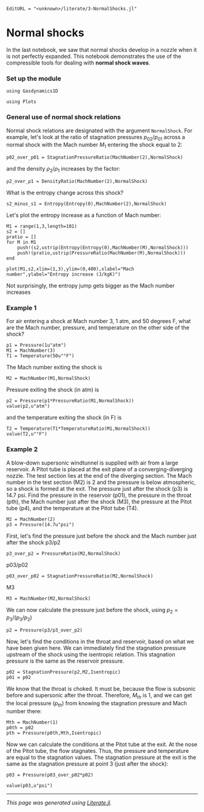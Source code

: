 ```@meta
EditURL = "<unknown>/literate/3-NormalShocks.jl"
```

# Normal shocks
In the last notebook, we saw that normal shocks develop in a nozzle when it is
not perfectly expanded. This notebook demonstrates the use of the compressible tools
for dealing with **normal shock waves**.

### Set up the module

```@example 3-NormalShocks
using Gasdynamics1D
```

```@example 3-NormalShocks
using Plots
```

### General use of normal shock relations
Normal shock relations are designated with the argument `NormalShock`. For example,
let's look at the ratio of stagnation pressures $p_{02}/p_{01}$ across a normal shock
 with the Mach number $M_1$ entering the shock equal to 2:

```@example 3-NormalShocks
p02_over_p01 = StagnationPressureRatio(MachNumber(2),NormalShock)
```

and the density $\rho_2/\rho_1$ increases by the factor:

```@example 3-NormalShocks
ρ2_over_ρ1 = DensityRatio(MachNumber(2),NormalShock)
```

What is the entropy change across this shock?

```@example 3-NormalShocks
s2_minus_s1 = Entropy(Entropy(0),MachNumber(2),NormalShock)
```

Let's plot the entropy increase as a function of Mach number:

```@example 3-NormalShocks
M1 = range(1,3,length=101)
s2 = []
pratio = []
for M in M1
    push!(s2,ustrip(Entropy(Entropy(0),MachNumber(M),NormalShock)))
    push!(pratio,ustrip(PressureRatio(MachNumber(M),NormalShock)))
end
```

```@example 3-NormalShocks
plot(M1,s2,xlim=(1,3),ylim=(0,400),xlabel="Mach number",ylabel="Entropy increase (J/kgK)")
```

Not surprisingly, the entropy jump gets bigger as the Mach number increases

### Example 1
For air entering a shock at Mach number 3, 1 atm, and 50 degrees F, what are the
Mach number, pressure, and temperature on the other side of the shock?

```@example 3-NormalShocks
p1 = Pressure(1u"atm")
M1 = MachNumber(3)
T1 = Temperature(50u"°F")
```

The Mach number exiting the shock is

```@example 3-NormalShocks
M2 = MachNumber(M1,NormalShock)
```

Pressure exiting the shock (in atm) is

```@example 3-NormalShocks
p2 = Pressure(p1*PressureRatio(M1,NormalShock))
value(p2,u"atm")
```

and the temperature exiting the shock (in F) is

```@example 3-NormalShocks
T2 = Temperature(T1*TemperatureRatio(M1,NormalShock))
value(T2,u"°F")
```

### Example 2
A blow-down supersonic windtunnel is supplied with air from a large reservoir.
A Pitot tube is placed at the exit plane of a converging-diverging nozzle. The test
section lies at the end of the diverging section. The Mach number in the test
section (M2) is 2 and the pressure is below atmospheric, so a shock is formed at
the exit. The pressure just after the shock (p3) is 14.7 psi. Find the pressure in
the reservoir (p01), the pressure in the throat (pth), the Mach number just after
the shock (M3), the pressure at the Pitot tube (p4), and the temperature at the Pitot
 tube (T4).

```@example 3-NormalShocks
M2 = MachNumber(2)
p3 = Pressure(14.7u"psi")
```

First, let's find the pressure just before the shock and the Mach number
just after the shock
p3/p2

```@example 3-NormalShocks
p3_over_p2 = PressureRatio(M2,NormalShock)
```

p03/p02

```@example 3-NormalShocks
p03_over_p02 = StagnationPressureRatio(M2,NormalShock)
```

M3

```@example 3-NormalShocks
M3 = MachNumber(M2,NormalShock)
```

We can now calculate the pressure just before the shock, using $p_2 = p_3/(p_3/p_2)$

```@example 3-NormalShocks
p2 = Pressure(p3/p3_over_p2)
```

Now, let's find the conditions in the throat and reservoir, based on what we have
 been given here. We can immediately find the stagnation pressure upstream of the
 shock using the isentropic relation. This stagnation pressure is the same as the
 reservoir pressure.

```@example 3-NormalShocks
p02 = StagnationPressure(p2,M2,Isentropic)
p01 = p02
```

We know that the throat is choked. It must be, because the flow is subsonic before
and supersonic after the throat. Therefore, $M_{th}$ is 1, and we can get the local
pressure ($p_{th}$) from knowing the stagnation pressure and Mach number there:

```@example 3-NormalShocks
Mth = MachNumber(1)
p0th = p02
pth = Pressure(p0th,Mth,Isentropic)
```

Now we can calculate the conditions at the Pitot tube at the exit. At the nose of
the Pitot tube, the flow stagnates. Thus, the pressure and temperature are equal
to the stagnation values. The stagnation pressure at the exit is the same as the
stagnation pressure at point 3 (just after the shock):

```@example 3-NormalShocks
p03 = Pressure(p03_over_p02*p02)
```

```@example 3-NormalShocks
value(p03,u"psi")
```

---

*This page was generated using [Literate.jl](https://github.com/fredrikekre/Literate.jl).*

